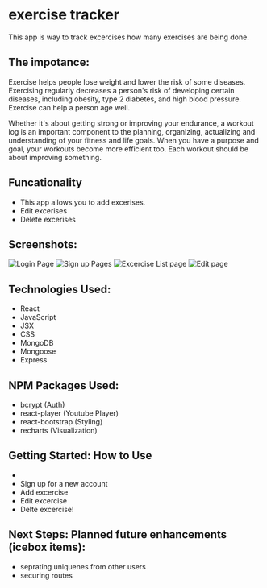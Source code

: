 # exercise tracker
This app is way to track excercises how many exercises are being done. 

## The impotance: 
 Exercise helps people lose weight and lower the risk of some diseases. Exercising regularly decreases a person's risk of developing certain diseases, including obesity, type 2 diabetes, and high blood pressure. Exercise can help a person age well. 
 
 Whether it's about getting strong or improving your endurance, a workout log is an important component to the planning, organizing, actualizing and understanding of your fitness and life goals. When you have a purpose and goal, your workouts become more efficient too. Each workout should be about improving something.

## Funcationality 
- This app allows you to add excerises.
- Edit excerises
- Delete excerises


## Screenshots:


![Login Page](https://i.imgur.com/izAzokG.png "Login Page")
![Sign up Pages](https://i.imgur.com/XLhZFY3.png "Sign up Pages")
![Excercise List page](https://i.imgur.com/3JUE74B.png "Excercise List page")
![Edit page](https://i.imgur.com/evq3Wvn.png "Edit page")

## Technologies Used: 
  - React
  - JavaScript 
  - JSX
  - CSS
  - MongoDB
  - Mongoose
  - Express

## NPM Packages Used: 
  - bcrypt (Auth)
  - react-player (Youtube Player)
  - react-bootstrap (Styling)
  - recharts (Visualization)

## Getting Started: How to Use
  - 
  - Sign up for a new account
  - Add excercise
  - Edit excercise
  - Delte excercise!
  
## Next Steps: Planned future enhancements (icebox items):
  - seprating uniquenes from other users
  - securing routes
